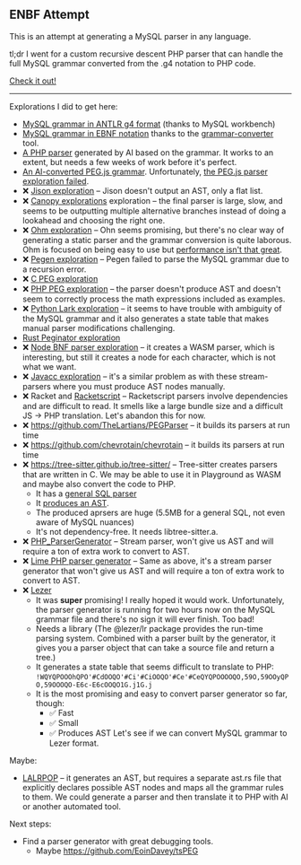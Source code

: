 ## ENBF Attempt

This is an attempt at generating a MySQL parser in any language.

tl;dr I went for a custom recursive descent PHP parser that can handle the full MySQL grammar converted from the .g4 notation to PHP code.

[Check it out!](https://github.com/adamziel/parser-generator-explorations/tree/trunk/custom-parser)

----

Explorations I did to get here:

* [MySQL grammar in ANTLR g4 format](https://github.com/mysql/mysql-workbench/blob/8.0/library/parsers/grammars/MySQLParser.g4) (thanks to MySQL workbench)
* [MySQL grammar in EBNF notation](https://github.com/adamziel/parser-generator-explorations/blob/71194eb0b1ac78fe3905b42662f19cdeac4adf42/ebnf/MySQLParser.ebnf#L14) thanks to the [grammar-converter](https://github.com/vorpal-research/grammar-converter/tree/master) tool.
* [A PHP parser](https://github.com/WordPress/sqlite-database-integration/pull/153) generated by AI based on the grammar. It works to an extent, but needs a few weeks of work before it's perfect.
* [An AI-converted PEG.js grammar](https://github.com/adamziel/parser-generator-explorations/blob/71194eb0b1ac78fe3905b42662f19cdeac4adf42/pegjs/join-lexer-and-parser/). Unfortunately, [the PEG.js parser exploration failed](https://github.com/adamziel/parser-generator-explorations/blob/71194eb0b1ac78fe3905b42662f19cdeac4adf42/pegjs/join-lexer-and-parser/README.md#L2).
* ❌ [Jison exploration](https://github.com/adamziel/parser-generator-explorations/blob/trunk/jison/) – Jison doesn't output an AST, only a flat list.
* ❌ [Canopy explorations](https://github.com/adamziel/parser-generator-explorations/blob/trunk/canopy/) exploration – the final parser is large, slow, and seems to be outputting multiple alternative branches instead of doing a lookahead and choosing the right one.
* ❌ [Ohm exploration](https://github.com/adamziel/parser-generator-explorations/blob/trunk/ohm-js/README.md#L11) – Ohn seems promising, but there's no clear way of generating a static parser and the grammar conversion is quite laborous. Ohm is focused on being easy to use but [performance isn't that great](https://news.ycombinator.com/item?id=38083683).
* ❌ [Pegen exploration](https://github.com/TheLartians/PEGParser) – Pegen failed to parse the MySQL grammar due to a recursion error.
* ❌ [C PEG exploration](https://github.com/adamziel/parser-generator-explorations/blob/trunk/peg/) 
* ❌ [PHP PEG exploration](https://github.com/adamziel/parser-generator-explorations/blob/trunk/php-peg/) – the parser doesn't produce AST and doesn't seem to correctly process the math expressions included as examples.
* ❌ [Python Lark exploration](https://github.com/adamziel/parser-generator-explorations/blob/trunk/python-lark/) – it seems to have trouble with ambiguity of the MySQL grammar and it also generates a state table that makes manual parser modifications challenging.
* [Rust Peginator exploration](https://github.com/adamziel/parser-generator-explorations/blob/trunk/rust-peginator/)
* ❌ [Node BNF parser exploration](https://github.com/adamziel/parser-generator-explorations/blob/trunk/node-bnf-parser/) – it creates a WASM parser, which is interesting, but still it creates a node for each character, which is not what we want.
* ❌ [Javacc exploration](https://github.com/adamziel/parser-generator-explorations/blob/trunk/javacc/) – it's a similar problem as with these stream-parsers where you must produce AST nodes manually.
* ❌ Racket and [Racketscript](https://github.com/racketscript/racketscript) – Racketscript parsers involve dependencies and are difficult to read. It smells like a large bundle size and a difficult JS -> PHP translation. Let's abandon this for now.
* ❌ https://github.com/TheLartians/PEGParser – it builds its parsers at run time
* ❌ https://github.com/chevrotain/chevrotain – it builds its parsers at run time
* ❌ https://tree-sitter.github.io/tree-sitter/ – Tree-sitter creates parsers that are written in C. We may be able to use it in Playground as WASM and maybe also convert the code to PHP.
   * It has a [general SQL parser](https://raw.githubusercontent.com/dhcmrlchtdj/tree-sitter-sqlite/main/src/parser.c)
   * It [produces an AST](https://tree-sitter.github.io/tree-sitter/playground).
   * The produced aprsers are huge (5.5MB for a general SQL, not even aware of MySQL nuances)
   * It's not dependency-free. It needs libtree-sitter.a.
* ❌ [PHP_ParserGenerator](https://github.com/pear/PHP_ParserGenerator/blob/master/examples/Parser.y) – Stream parser, won't give us AST and will require a ton of extra work to convert to AST.
* ❌ [Lime PHP parser generator](https://github.com/rvanvelzen/lime/tree/master) – Same as above, it's a stream parser generator that won't give us AST and will require a ton of extra work to convert to AST.
* ❌ [Lezer](https://lezer.codemirror.net/)
   * It was **super** promising! I really hoped it would work. Unfortunately, the parser generator is running for two hours now on the MySQL grammar file and there's no sign it will ever finish. Too bad!
   * Needs a library (The @lezer/lr package provides the run-time parsing system. Combined with a parser built by the generator, it gives you a parser object that can take a source file and return a tree.)
   * It generates a state table that seems difficult to translate to PHP:
     `!WQYQPOOOhQPO'#CdOOQO'#Ci'#CiOOQO'#Ce'#CeQYQPOOOOQO,59O,59OOyQPO,59OOOQO-E6c-E6cOOQO1G.j1G.j`
   * It is the most promising and easy to convert parser generator so far, though:
      * ✅ Fast
      * ✅ Small
      * ✅ Produces AST
      Let's see if we can convert MySQL grammar to Lezer format.

Maybe:

* [LALRPOP](https://lalrpop.github.io/lalrpop/) – it generates an AST, but requires a separate ast.rs file that explicitly declares possible AST nodes and maps all the grammar rules to them. We could generate a parser and then translate it to PHP with AI or another automated tool.

Next steps:

* Find a parser generator with great debugging tools.   
   * Maybe https://github.com/EoinDavey/tsPEG
      

